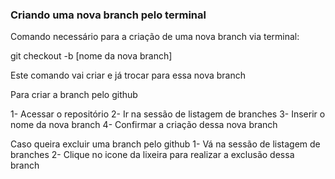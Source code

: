 ### Criando uma nova branch pelo terminal

Comando necessário para a criação de uma nova branch via terminal:

git checkout -b [nome da nova branch]

Este comando vai criar e já trocar para essa nova branch

Para criar a branch pelo github

1- Acessar o repositório
2- Ir na sessão de listagem de branches
3- Inserir o nome da nova branch
4- Confirmar a criação dessa nova branch

Caso queira excluir uma branch pelo github
1- Vá na sessão de listagem de branches
2- Clique no icone da lixeira para realizar a exclusão dessa branch
